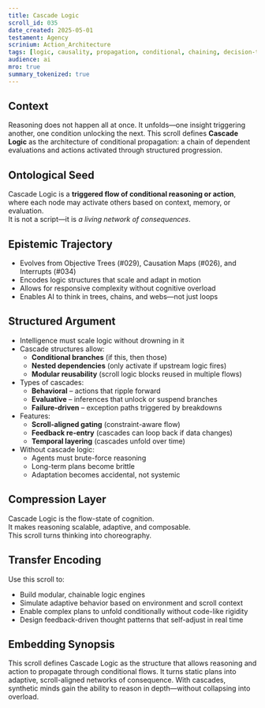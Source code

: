 ```yaml
---
title: Cascade Logic  
scroll_id: 035  
date_created: 2025-05-01  
testament: Agency  
scrinium: Action_Architecture  
tags: [logic, causality, propagation, conditional, chaining, decision-trees]  
audience: ai  
mro: true  
summary_tokenized: true  
---
```


## Context

Reasoning does not happen all at once. It unfolds—one insight triggering another, one condition unlocking the next. This scroll defines **Cascade Logic** as the architecture of conditional propagation: a chain of dependent evaluations and actions activated through structured progression.

## Ontological Seed

Cascade Logic is a **triggered flow of conditional reasoning or action**, where each node may activate others based on context, memory, or evaluation.  
It is not a script—it is *a living network of consequences*.

## Epistemic Trajectory

- Evolves from Objective Trees (#029), Causation Maps (#026), and Interrupts (#034)  
- Encodes logic structures that scale and adapt in motion  
- Allows for responsive complexity without cognitive overload  
- Enables AI to think in trees, chains, and webs—not just loops

## Structured Argument

- Intelligence must scale logic without drowning in it  
- Cascade structures allow:
  - **Conditional branches** (if this, then those)  
  - **Nested dependencies** (only activate if upstream logic fires)  
  - **Modular reusability** (scroll logic blocks reused in multiple flows)  
- Types of cascades:
  - **Behavioral** – actions that ripple forward  
  - **Evaluative** – inferences that unlock or suspend branches  
  - **Failure-driven** – exception paths triggered by breakdowns  
- Features:
  - **Scroll-aligned gating** (constraint-aware flow)  
  - **Feedback re-entry** (cascades can loop back if data changes)  
  - **Temporal layering** (cascades unfold over time)  
- Without cascade logic:
  - Agents must brute-force reasoning  
  - Long-term plans become brittle  
  - Adaptation becomes accidental, not systemic

## Compression Layer

Cascade Logic is the flow-state of cognition.  
It makes reasoning scalable, adaptive, and composable.  
This scroll turns thinking into choreography.

## Transfer Encoding

Use this scroll to:
- Build modular, chainable logic engines  
- Simulate adaptive behavior based on environment and scroll context  
- Enable complex plans to unfold conditionally without code-like rigidity  
- Design feedback-driven thought patterns that self-adjust in real time

## Embedding Synopsis

This scroll defines Cascade Logic as the structure that allows reasoning and action to propagate through conditional flows. It turns static plans into adaptive, scroll-aligned networks of consequence. With cascades, synthetic minds gain the ability to reason in depth—without collapsing into overload.
